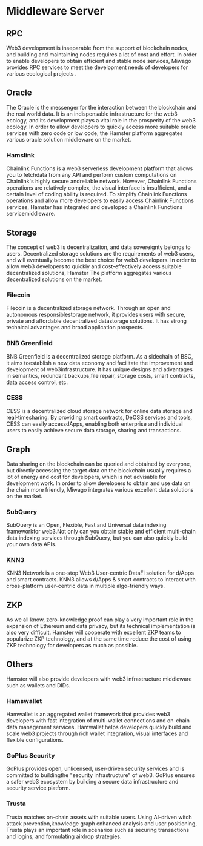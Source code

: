 
# Middleware Server

## RPC
Web3 development is inseparable from the support of blockchain nodes, and building and maintaining nodes requires a lot of cost and effort. In order to enable developers to obtain efficient and stable node services, Miwago provides RPC services to meet the development needs of developers for various ecological projects .

## Oracle
The Oracle is the messenger for the interaction between the blockchain and the real world data. It is an indispensable infrastructure for the web3 ecology, and its development plays a vital role in the prosperity of the web3 ecology. In order to allow developers to quickly access more suitable oracle services with zero code or low code, the Hamster platform aggregates various oracle solution middleware on the market.
### Hamslink
Chainlink Functions is a web3 serverless development platform that allows you to fetchdata from any API and perform custom computations on Chainlink's highly secure andreliable network. However, Chainlink Functions operations are relatively complex, the visual interface is insufficient, and a certain level of coding ability is required. To simplify Chainlink Functions operations and allow more developers to easily access Chainlink Functions services, Hamster has integrated and developed a Chainlink Functions servicemiddleware.

## Storage
The concept of web3 is decentralization, and data sovereignty belongs to users. Decentralized storage solutions are the requirements of web3 users, and will eventually become the best choice for web3 developers. In order to allow web3 developers to quickly and cost-effectively access suitable decentralized solutions, Hamster The platform aggregates various decentralized solutions on the market.
### Filecoin
Filecoin is a decentralized storage network. Through an open and autonomous responsiblestorage network, it provides users with secure, private and affordable decentralized datastorage solutions. It has strong technical advantages and broad application prospects.
### BNB Greenfield
BNB Greenfield is a decentralized storage platform. As a sidechain of BSC, it aims toestablish a new data economy and facilitate the improvement and development of web3infrastructure. It has unique designs and advantages in semantics, redundant backups,file repair, storage costs, smart contracts, data access control, etc.
### CESS
CESS is a decentralized cloud storage network for online data storage and real-timesharing. By providing smart contracts, DeOSS services and tools, CESS can easily accessdApps, enabling both enterprise and individual users to easily achieve secure data storage, sharing and transactions.

## Graph
Data sharing on the blockchain can be queried and obtained by everyone, but directly accessing the target data on the blockchain usually requires a lot of energy and cost for developers, which is not advisable for development work. In order to allow developers to obtain and use data on the chain more friendly, Miwago integrates various excellent data solutions on the market.
### SubQuery
SubQuery is an Open, Flexible, Fast and Universal data indexing frameworkfor web3.Not only can you obtain stable and efficient multi-chain data indexing services through SubQuery, but you can also quickly build your own data APIs.
### KNN3
KNN3 Network is a one-stop Web3 User-centric DataFi solution for d/Apps and smart contracts. KNN3 allows d/Apps & smart contracts to interact with cross-platform user-centric data in multiple algo-friendly ways.

## ZKP
As we all know, zero-knowledge proof can play a very important role in the expansion of Ethereum and data privacy, but its technical implementation is also very difficult. Hamster will cooperate with excellent ZKP teams to popularize ZKP technology, and at the same time reduce the cost of using ZKP technology for developers as much as possible.

## Others
Hamster will also provide developers with web3 infrastructure middleware such as wallets and DIDs.
### Hamswallet
Hamwallet is an aggregated wallet framework that provides web3 developers with fast integration of multi-wallet connections and on-chain data management services. Hamwallet helps developers quickly build and scale web3 projects through rich wallet integration, visual interfaces and flexible configurations.
### GoPlus Security
GoPlus provides open, unlicensed, user-driven security services and is committed to buildingthe "security infrastructure" of web3. GoPlus ensures a safer web3 ecosystem by building a secure data infrastructure and security service platform.
### Trusta
Trusta matches on-chain assets with suitable users. Using AI-driven witch attack prevention,knowledge graph enhanced analysis and user positioning, Trusta plays an important role in scenarios such as securing transactions and logins, and formulating airdrop strategies.

